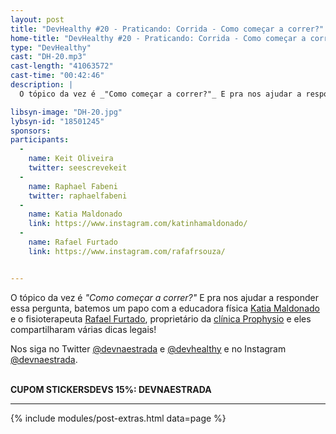 ```yaml
---
layout: post
title: "DevHealthy #20 - Praticando: Corrida - Como começar a correr?"
home-title: "DevHealthy #20 - Praticando: Corrida - Como começar a correr?"
type: "DevHealthy"
cast: "DH-20.mp3"
cast-length: "41063572"
cast-time: "00:42:46"
description: |
  O tópico da vez é _"Como começar a correr?"_ E pra nos ajudar a responder essa pergunta, batemos um papo com a educadora física [Katia Maldonado](https://www.instagram.com/katinhamaldonado/) e o fisioterapeuta [Rafael Furtado](https://www.instagram.com/rafafrsouza/), proprietário da [clínica Prophysio](https://www.instagram.com/clinicaprophysio/) e eles compartilharam várias dicas legais!

libsyn-image: "DH-20.jpg"
lybsyn-id: "18501245"
sponsors:
participants:
  -
    name: Keit Oliveira
    twitter: seescrevekeit
  -
    name: Raphael Fabeni
    twitter: raphaelfabeni
  -
    name: Katia Maldonado
    link: https://www.instagram.com/katinhamaldonado/
  -
    name: Rafael Furtado
    link: https://www.instagram.com/rafafrsouza/


---
```


  O tópico da vez é _"Como começar a correr?"_ E pra nos ajudar a responder essa pergunta, batemos um papo com a educadora física [Katia Maldonado](https://www.instagram.com/katinhamaldonado/) e o fisioterapeuta [Rafael Furtado](https://www.instagram.com/rafafrsouza/), proprietário da [clínica Prophysio](https://www.instagram.com/clinicaprophysio/) e eles compartilharam várias dicas legais!

  Nos siga no Twitter [@devnaestrada](https://twitter.com/devnaestrada) e [@devhealthy](https://twitter.com/devhealthy) e no Instagram [@devnaestrada](https://www.instagram.com/devnaestrada/).

<br /><strong>CUPOM STICKERSDEVS 15%: DEVNAESTRADA</strong>

---

{% include modules/post-extras.html data=page %}
